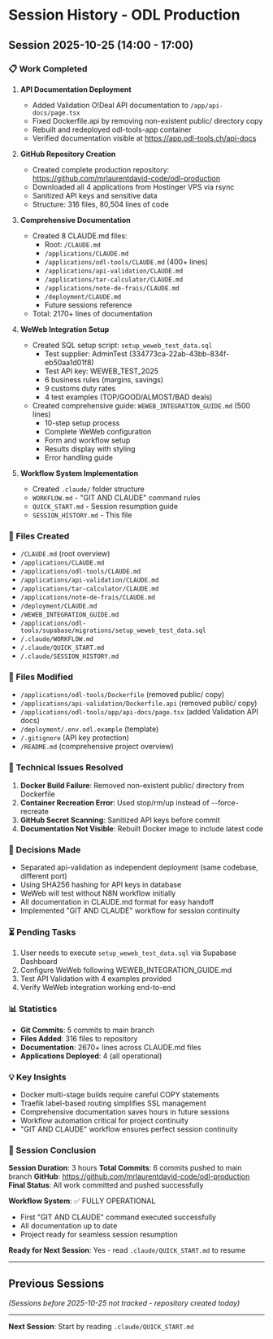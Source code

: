 # Session History - ODL Production

## Session 2025-10-25 (14:00 - 17:00)

### 📋 Work Completed

1. **API Documentation Deployment**
   - Added Validation O!Deal API documentation to `/app/api-docs/page.tsx`
   - Fixed Dockerfile.api by removing non-existent public/ directory copy
   - Rebuilt and redeployed odl-tools-app container
   - Verified documentation visible at https://app.odl-tools.ch/api-docs

2. **GitHub Repository Creation**
   - Created complete production repository: https://github.com/mrlaurentdavid-code/odl-production
   - Downloaded all 4 applications from Hostinger VPS via rsync
   - Sanitized API keys and sensitive data
   - Structure: 316 files, 80,504 lines of code

3. **Comprehensive Documentation**
   - Created 8 CLAUDE.md files:
     - Root: `/CLAUDE.md`
     - `/applications/CLAUDE.md`
     - `/applications/odl-tools/CLAUDE.md` (400+ lines)
     - `/applications/api-validation/CLAUDE.md`
     - `/applications/tar-calculator/CLAUDE.md`
     - `/applications/note-de-frais/CLAUDE.md`
     - `/deployment/CLAUDE.md`
     - Future sessions reference
   - Total: 2170+ lines of documentation

4. **WeWeb Integration Setup**
   - Created SQL setup script: `setup_weweb_test_data.sql`
     - Test supplier: AdminTest (334773ca-22ab-43bb-834f-eb50aa1d01f8)
     - Test API key: WEWEB_TEST_2025
     - 6 business rules (margins, savings)
     - 9 customs duty rates
     - 4 test examples (TOP/GOOD/ALMOST/BAD deals)
   - Created comprehensive guide: `WEWEB_INTEGRATION_GUIDE.md` (500 lines)
     - 10-step setup process
     - Complete WeWeb configuration
     - Form and workflow setup
     - Results display with styling
     - Error handling guide

5. **Workflow System Implementation**
   - Created `.claude/` folder structure
   - `WORKFLOW.md` - "GIT AND CLAUDE" command rules
   - `QUICK_START.md` - Session resumption guide
   - `SESSION_HISTORY.md` - This file

### 📝 Files Created

- `/CLAUDE.md` (root overview)
- `/applications/CLAUDE.md`
- `/applications/odl-tools/CLAUDE.md`
- `/applications/api-validation/CLAUDE.md`
- `/applications/tar-calculator/CLAUDE.md`
- `/applications/note-de-frais/CLAUDE.md`
- `/deployment/CLAUDE.md`
- `/WEWEB_INTEGRATION_GUIDE.md`
- `/applications/odl-tools/supabase/migrations/setup_weweb_test_data.sql`
- `/.claude/WORKFLOW.md`
- `/.claude/QUICK_START.md`
- `/.claude/SESSION_HISTORY.md`

### 📝 Files Modified

- `/applications/odl-tools/Dockerfile` (removed public/ copy)
- `/applications/api-validation/Dockerfile.api` (removed public/ copy)
- `/applications/odl-tools/app/api-docs/page.tsx` (added Validation API docs)
- `/deployment/.env.odl.example` (template)
- `/.gitignore` (API key protection)
- `/README.md` (comprehensive project overview)

### 🔧 Technical Issues Resolved

1. **Docker Build Failure**: Removed non-existent public/ directory from Dockerfile
2. **Container Recreation Error**: Used stop/rm/up instead of --force-recreate
3. **GitHub Secret Scanning**: Sanitized API keys before commit
4. **Documentation Not Visible**: Rebuilt Docker image to include latest code

### 🎯 Decisions Made

- Separated api-validation as independent deployment (same codebase, different port)
- Using SHA256 hashing for API keys in database
- WeWeb will test without N8N workflow initially
- All documentation in CLAUDE.md format for easy handoff
- Implemented "GIT AND CLAUDE" workflow for session continuity

### ⏳ Pending Tasks

1. User needs to execute `setup_weweb_test_data.sql` via Supabase Dashboard
2. Configure WeWeb following WEWEB_INTEGRATION_GUIDE.md
3. Test API Validation with 4 examples provided
4. Verify WeWeb integration working end-to-end

### 📊 Statistics

- **Git Commits**: 5 commits to main branch
- **Files Added**: 316 files to repository
- **Documentation**: 2670+ lines across CLAUDE.md files
- **Applications Deployed**: 4 (all operational)

### 💡 Key Insights

- Docker multi-stage builds require careful COPY statements
- Traefik label-based routing simplifies SSL management
- Comprehensive documentation saves hours in future sessions
- Workflow automation critical for project continuity
- "GIT AND CLAUDE" workflow ensures perfect session continuity

### 🏁 Session Conclusion

**Session Duration**: 3 hours
**Total Commits**: 6 commits pushed to main branch
**GitHub**: https://github.com/mrlaurentdavid-code/odl-production
**Final Status**: All work committed and pushed successfully

**Workflow System**: ✅ FULLY OPERATIONAL
- First "GIT AND CLAUDE" command executed successfully
- All documentation up to date
- Project ready for seamless session resumption

**Ready for Next Session**: Yes - read `.claude/QUICK_START.md` to resume

---

## Previous Sessions

*(Sessions before 2025-10-25 not tracked - repository created today)*

---

**Next Session**: Start by reading `.claude/QUICK_START.md`
